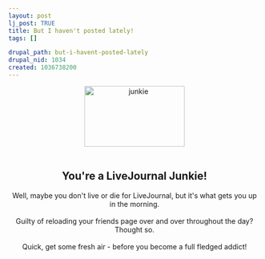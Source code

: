 ```yaml
--- 
layout: post
lj_post: TRUE
title: But I haven't posted lately!
tags: []

drupal_path: but-i-havent-posted-lately
drupal_nid: 1034
created: 1036738200
---
```

<div align="center"><a href="http://www.quizdiva.com/livejournalquiz.html"><img src="http://www.quizdiva.com/junkie.gif" alt="junkie" width="200" height="121" border="0"></a>
<br><br>
<h2>You're a LiveJournal Junkie!</h2>
Well, maybe you don't live or die for LiveJournal, 
but it's what gets you up in the morning.<br><br>
Guilty of reloading your friends page over and over
throughout the day? Thought so.<br><br>
Quick, get some fresh air - before you become a full fledged addict!
</div>
